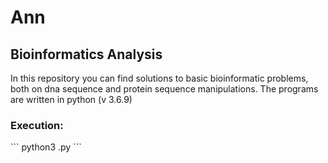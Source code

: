 # Ann
<h2>Bioinformatics Analysis</h2>

In this repository you can find solutions to basic bioinformatic problems, both on dna sequence and protein sequence manipulations. 
The programs are written in python (v 3.6.9)

<h3>Execution:</h3>
```
python3 <program_name>.py
```
